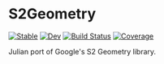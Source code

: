 # S2Geometry

[![Stable](https://img.shields.io/badge/docs-stable-blue.svg)](https://tlipede.github.io/S2Geometry.jl/stable)
[![Dev](https://img.shields.io/badge/docs-dev-blue.svg)](https://tlipede.github.io/S2Geometry.jl/dev)
[![Build Status](https://github.com/tlipede/S2Geometry.jl/workflows/CI/badge.svg)](https://github.com/tlipede/S2Geometry.jl/actions)
[![Coverage](https://codecov.io/gh/tlipede/S2Geometry.jl/branch/master/graph/badge.svg)](https://codecov.io/gh/tlipede/S2Geometry.jl)

Julian port of Google's S2 Geometry library.